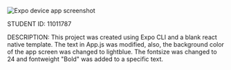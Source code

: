 ![Expo device app screenshot](assets/expo-app-screenshot.jpg)

STUDENT ID: 11011787

DESCRIPTION: This project was created using Expo CLI and a blank react native template. The text in App.js was modified, also, the background color of the app screen was changed to lightblue. The fontsize was changed to 24 and fontweight "Bold" was added to a specific text.
